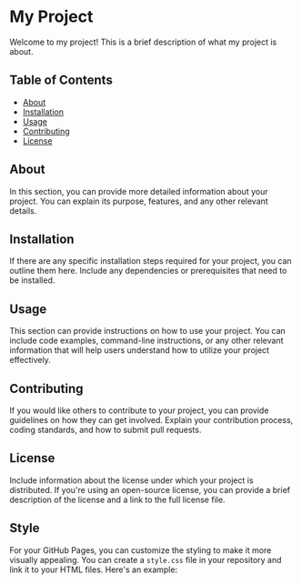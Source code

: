 # My Project

Welcome to my project! This is a brief description of what my project is about.

## Table of Contents
- [About](#about)
- [Installation](#installation)
- [Usage](#usage)
- [Contributing](#contributing)
- [License](#license)

## About
In this section, you can provide more detailed information about your project. You can explain its purpose, features, and any other relevant details.

## Installation
If there are any specific installation steps required for your project, you can outline them here. Include any dependencies or prerequisites that need to be installed.

## Usage
This section can provide instructions on how to use your project. You can include code examples, command-line instructions, or any other relevant information that will help users understand how to utilize your project effectively.

## Contributing
If you would like others to contribute to your project, you can provide guidelines on how they can get involved. Explain your contribution process, coding standards, and how to submit pull requests.

## License
Include information about the license under which your project is distributed. If you're using an open-source license, you can provide a brief description of the license and a link to the full license file.

## Style
For your GitHub Pages, you can customize the styling to make it more visually appealing. You can create a `style.css` file in your repository and link it to your HTML files. Here's an example:


